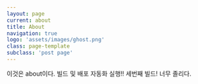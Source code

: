 ```yaml
---
layout: page
current: about
title: About
navigation: true
logo: 'assets/images/ghost.png'
class: page-template
subclass: 'post page'
---
```


이것은 about이다.
빌드 및 배포 자동화 실행!!
세번째 빌드!
너무 졸리다.